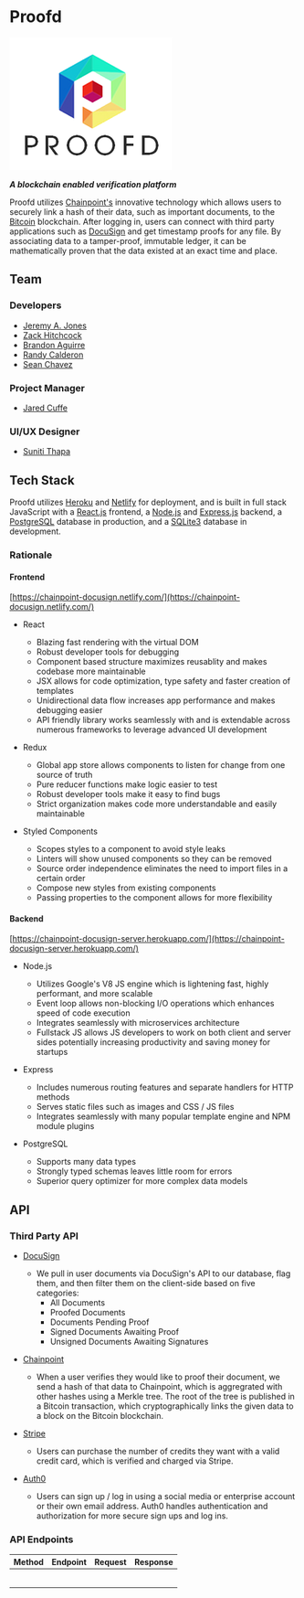 # Proofd

![Proofd Logo](/client/src/assets/Proofd_3.png)

**_A blockchain enabled verification platform_**

Proofd utilizes [Chainpoint's](https://chainpoint.org/) innovative technology which allows users to securely link a hash of their data, such as important documents, to the [Bitcoin](https://bitcoin.org/en/) blockchain. After logging in, users can connect with third party applications such as [DocuSign](https://www.docusign.com/) and get timestamp proofs for any file. By associating data to a tamper-proof, immutable ledger, it can be mathematically proven that the data existed at an exact time and place.

## Team

### Developers

- [Jeremy A. Jones](https://github.com/crypto-jones)
- [Zack Hitchcock](https://github.com/zackhitch)
- [Brandon Aguirre](https://github.com/DirupT)
- [Randy Calderon](https://github.com/RandyCalderon)
- [Sean Chavez](https://github.com/seanchavez)

### Project Manager

- [Jared Cuffe](https://github.com/jcuffe)

### UI/UX Designer

- [Suniti Thapa](https://www.linkedin.com/in/suniti-thapa-10688355/)

## Tech Stack

Proofd utilizes [Heroku](https://www.heroku.com/) and [Netlify](https://www.netlify.com/) for deployment, and is built in full stack JavaScript with a [React.js](https://reactjs.org/) frontend, a [Node.js](https://nodejs.org/en/) and [Express.js](https://expressjs.com/) backend, a [PostgreSQL](https://www.postgresql.org) database in production, and a [SQLite3](https://www.sqlite.org/index.html) database in development.

### Rationale

#### Frontend

[https://chainpoint-docusign.netlify.com/](https://chainpoint-docusign.netlify.com/)

- React

  - Blazing fast rendering with the virtual DOM
  - Robust developer tools for debugging
  - Component based structure maximizes reusablity and makes codebase more maintainable
  - JSX allows for code optimization, type safety and faster creation of templates
  - Unidirectional data flow increases app performance and makes debugging easier
  - API friendly library works seamlessly with and is extendable across numerous frameworks to leverage advanced UI development

- Redux

  - Global app store allows components to listen for change from one source of truth
  - Pure reducer functions make logic easier to test
  - Robust developer tools make it easy to find bugs
  - Strict organization makes code more understandable and easily maintainable

- Styled Components
  - Scopes styles to a component to avoid style leaks
  - Linters will show unused components so they can be removed
  - Source order independence eliminates the need to import files in a certain order
  - Compose new styles from existing components
  - Passing properties to the component allows for more flexibility

#### Backend

[https://chainpoint-docusign-server.herokuapp.com/](https://chainpoint-docusign-server.herokuapp.com/)

- Node.js

  - Utilizes Google's V8 JS engine which is lightening fast, highly performant, and more scalable
  - Event loop allows non-blocking I/O operations which enhances speed of code execution
  - Integrates seamlessly with microservices architecture
  - Fullstack JS allows JS developers to work on both client and server sides potentially increasing productivity and saving money for startups

- Express

  - Includes numerous routing features and separate handlers for HTTP methods
  - Serves static files such as images and CSS / JS files
  - Integrates seamlessly with many popular template engine and NPM module plugins

- PostgreSQL
  - Supports many data types
  - Strongly typed schemas leaves little room for errors
  - Superior query optimizer for more complex data models

## API

### Third Party API

- [DocuSign](https://developers.docusign.com/)

  - We pull in user documents via DocuSign's API to our database, flag them, and then filter them on the client-side based on five categories:
    - All Documents
    - Proofed Documents
    - Documents Pending Proof
    - Signed Documents Awaiting Proof
    - Unsigned Documents Awaiting Signatures

- [Chainpoint](https://chainpoint.org/)

  - When a user verifies they would like to proof their document, we send a hash of that data to Chainpoint, which is aggregrated with other hashes using a Merkle tree. The root of the tree is published in a Bitcoin transaction, which cryptographically links the given data to a block on the Bitcoin blockchain.

- [Stripe](https://stripe.com/docs/api)

  - Users can purchase the number of credits they want with a valid credit card, which is verified and charged via Stripe.

- [Auth0](https://auth0.com/docs/api/info)
  - Users can sign up / log in using a social media or enterprise account or their own email address. Auth0 handles authentication and authorization for more secure sign ups and log ins.

### API Endpoints

| Method | Endpoint | Request | Response |
| ------ | -------- | ------- | -------- |
|        |          |         |          |
|        |          |         |          |
|        |          |         |          |
|        |          |         |          |
|        |          |         |          |
|        |          |         |          |
